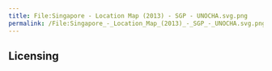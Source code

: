 ```yaml
---
title: File:Singapore - Location Map (2013) - SGP - UNOCHA.svg.png
permalink: /File:Singapore_-_Location_Map_(2013)_-_SGP_-_UNOCHA.svg.png/
---
```


## Licensing